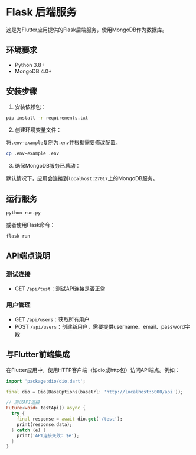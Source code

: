 # Flask 后端服务

这是为Flutter应用提供的Flask后端服务，使用MongoDB作为数据库。

## 环境要求

- Python 3.8+
- MongoDB 4.0+

## 安装步骤

1. 安装依赖包：

```bash
pip install -r requirements.txt
```

2. 创建环境变量文件：

将`.env-example`复制为`.env`并根据需要修改配置。

```bash
cp .env-example .env
```

3. 确保MongoDB服务已启动：

默认情况下，应用会连接到`localhost:27017`上的MongoDB服务。

## 运行服务

```bash
python run.py
```

或者使用Flask命令：

```bash
flask run
```

## API端点说明

### 测试连接
- GET `/api/test`：测试API连接是否正常

### 用户管理
- GET `/api/users`：获取所有用户
- POST `/api/users`：创建新用户，需要提供username、email、password字段

## 与Flutter前端集成

在Flutter应用中，使用HTTP客户端（如dio或http包）访问API端点。例如：

```dart
import 'package:dio/dio.dart';

final dio = Dio(BaseOptions(baseUrl: 'http://localhost:5000/api'));

// 测试API连接
Future<void> testApi() async {
  try {
    final response = await dio.get('/test');
    print(response.data);
  } catch (e) {
    print('API连接失败: $e');
  }
} 